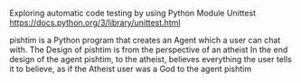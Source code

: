 Exploring automatic code testing by using Python Module Unittest https://docs.python.org/3/library/unittest.html

pishtim is a Python program that creates an Agent which a user can chat with.
The Design of pishtim is from the perspective of an atheist
In the end design of the agent pishtim, to the atheist, believes everything the user tells it to believe, as if the Atheist user was a God to the agent pishtim
